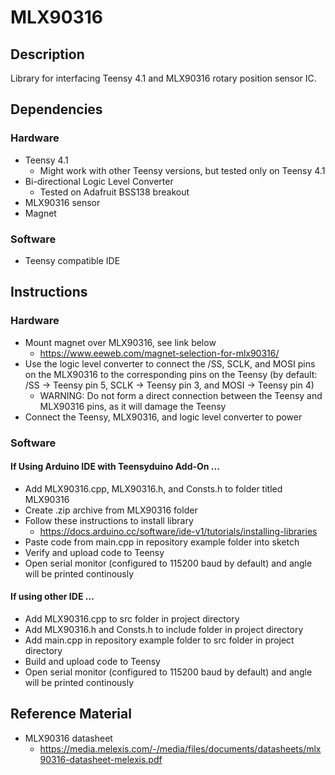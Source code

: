 # MLX90316

## Description

Library for interfacing Teensy 4.1 and MLX90316 rotary position sensor IC.

## Dependencies

### Hardware
* Teensy 4.1
  * Might work with other Teensy versions, but tested only on Teensy 4.1
* Bi-directional Logic Level Converter
  * Tested on Adafruit BSS138 breakout
* MLX90316 sensor
* Magnet

### Software
* Teensy compatible IDE

## Instructions

### Hardware
* Mount magnet over MLX90316, see link below
  * https://www.eeweb.com/magnet-selection-for-mlx90316/
* Use the logic level converter to connect the /SS, SCLK, and MOSI pins on the MLX90316 to the corresponding pins on the Teensy (by default: /SS -> Teensy pin 5, SCLK -> Teensy pin 3, and MOSI -> Teensy pin 4)
   * WARNING: Do not form a direct connection between the Teensy and MLX90316 pins, as it will damage the Teensy
* Connect the Teensy, MLX90316, and logic level converter to power

### Software

#### If Using Arduino IDE with Teensyduino Add-On ...
* Add MLX90316.cpp, MLX90316.h, and Consts.h to folder titled MLX90316
* Create .zip archive from MLX90316 folder
* Follow these instructions to install library
  * https://docs.arduino.cc/software/ide-v1/tutorials/installing-libraries
* Paste code from main.cpp in repository example folder into sketch
* Verify and upload code to Teensy
* Open serial monitor (configured to 115200 baud by default) and angle will be printed continously
  
#### If using other IDE ...
* Add MLX90316.cpp to src folder in project directory 
* Add MLX90316.h and Consts.h to include folder in project directory 
* Add main.cpp in repository example folder to src folder in project directory
* Build and upload code to Teensy
* Open serial monitor (configured to 115200 baud by default) and angle will be printed continously

## Reference Material
* MLX90316 datasheet
  * https://media.melexis.com/-/media/files/documents/datasheets/mlx90316-datasheet-melexis.pdf
